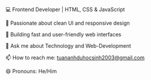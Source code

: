 💻 Frontend Developer | HTML, CSS & JavaScript  

🎨 Passionate about clean UI and responsive design  

🚀 Building fast and user-friendly web interfaces

💬 Ask me about Technology and Web-Development

📫 How to reach me: tuananhduhocsinh2003@gmail.com

😄 Pronouns: He/Him
